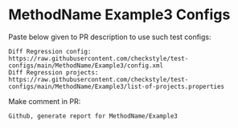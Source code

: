 # MethodName Example3 Configs
Paste below given to PR description to use such test configs:
```
Diff Regression config: https://raw.githubusercontent.com/checkstyle/test-configs/main/MethodName/Example3/config.xml
Diff Regression projects: https://raw.githubusercontent.com/checkstyle/test-configs/main/MethodName/Example3/list-of-projects.properties
```
Make comment in PR:
```
Github, generate report for MethodName/Example3
```
